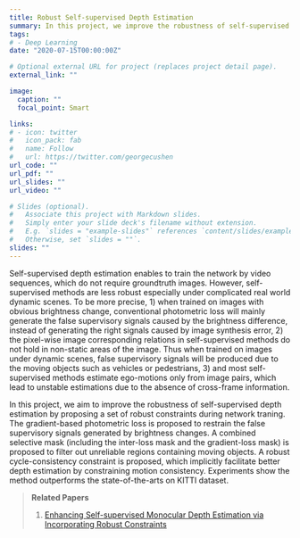 ```yaml
---
title: Robust Self-supervised Depth Estimation
summary: In this project, we improve the robustness of self-supervised depth estimation via proposing a set of robust constraints that are unified in the final loss.
tags: 
# - Deep Learning
date: "2020-07-15T00:00:00Z"

# Optional external URL for project (replaces project detail page).
external_link: ""

image:
  caption: ""
  focal_point: Smart

links:
# - icon: twitter
#   icon_pack: fab
#   name: Follow
#   url: https://twitter.com/georgecushen
url_code: ""
url_pdf: ""
url_slides: ""
url_video: ""

# Slides (optional).
#   Associate this project with Markdown slides.
#   Simply enter your slide deck's filename without extension.
#   E.g. `slides = "example-slides"` references `content/slides/example-slides.md`.
#   Otherwise, set `slides = ""`.
slides: ""
---
```

Self-supervised depth estimation enables to train the network by video sequences, which do not require groundtruth images. However, self-supervised methods are less robust especially under complicated real world dynamic scenes. To be more precise, 1) when trained on images with obvious brightness change, conventional photometric loss will mainly generate the false supervisory signals caused by the brightness difference, instead of generating the right signals caused by image synthesis error, 2) the pixel-wise image corresponding relations in self-supervised methods do not hold in non-static areas of the image. Thus when trained on images under
dynamic scenes, false supervisory signals will be produced due to the moving objects such as vehicles or pedestrians, 3) and most self-supervised methods estimate ego-motions only from image pairs, which lead to unstable estimations due to the absence of cross-frame information.

In this project, we aim to improve the robustness of self-supervised depth estimation by proposing a set of robust constraints during network traning. The gradient-based photometric loss is proposed to restrain the false supervisory signals generated by brightness changes. A combined selective mask (including the inter-loss mask and the gradient-loss mask) is proposed to filter out unreliable regions containing moving objects. A robust cycle-consistency constraint is proposed, which implicitly facilitate better depth estimation by constraining motion consistency. Experiments show the method outperforms the state-of-the-arts on KITTI dataset. 


>**Related Papers**
>1. [Enhancing Self-supervised Monocular Depth Estimation via Incorporating Robust Constraints](../../publication/depthdce/)
